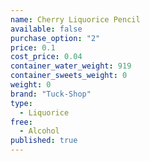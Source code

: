 ```yaml
---
name: Cherry Liquorice Pencil
available: false
purchase_option: "2"
price: 0.1
cost_price: 0.04
container_water_weight: 919
container_sweets_weight: 0
weight: 0
brand: "Tuck-Shop"
type: 
  - Liquorice
free: 
  - Alcohol
published: true
---
```



